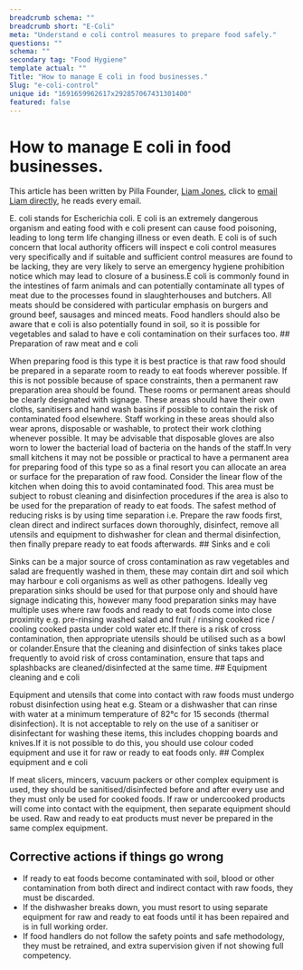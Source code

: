 ```yaml
---
breadcrumb schema: ""
breadcrumb short: "E-Coli"
meta: "Understand e coli control measures to prepare food safely."
questions: ""
schema: ""
secondary tag: "Food Hygiene"
template actual: ""
Title: "How to manage E coli in food businesses."
Slug: "e-coli-control"
unique id: "1691659962617x292857067431301400"
featured: false
---
```


# How to manage E coli in food businesses.

 This article has been written by Pilla Founder,&nbsp;[Liam Jones](https://yourpilla.com/profile/liam-jones), click to&nbsp;[email Liam directly](mailto:liam@yourpilla.com), he reads every email.

 E. coli stands for Escherichia coli. E coli is an extremely dangerous organism and eating food with e coli present can cause food poisoning, leading to long term life changing illness or even death.
E coli is of such concern that local authority officers will inspect e coli control measures very specifically and if suitable and sufficient control measures are found to be lacking, they are very likely to serve an emergency hygiene prohibition notice which may lead to closure of a business.E coli is commonly found in the intestines of farm animals and can potentially contaminate all types of meat due to the processes found in slaughterhouses and butchers. All meats should be considered with particular emphasis on burgers and ground beef, sausages and minced meats. Food handlers should also be aware that e coli is also potentially found in soil, so it is possible for vegetables and salad to have e coli contamination on their surfaces too. ## Preparation of raw meat and e coli

 When preparing food is this type it is best practice is that raw food should be prepared in a separate room to ready to eat foods wherever possible. If this is not possible because of space constraints, then a permanent raw preparation area should be found. 
These rooms or permanent areas should be clearly designated with signage. These areas should have their own cloths, sanitisers and hand wash basins if possible to contain the risk of contaminated food elsewhere. Staff working in these areas should also wear aprons, disposable or washable, to protect their work clothing whenever possible. It may be advisable that disposable gloves are also worn to lower the bacterial load of bacteria on the hands of the staff.In very small kitchens it may not be possible or practical to have a permanent area for preparing food of this type so as a final resort you can allocate an area or surface for the preparation of raw food. Consider the linear flow of the kitchen when doing this to avoid contaminated food. This area must be subject to robust cleaning and disinfection procedures if the area is also to be used for the preparation of ready to eat foods. The safest method of reducing risks is by using time separation i.e. Prepare the raw foods first, clean direct and indirect surfaces down thoroughly, disinfect, remove all utensils and equipment to dishwasher for clean and thermal disinfection, then finally prepare ready to eat foods afterwards. ## Sinks and e coli

 Sinks can be a major source of cross contamination as raw vegetables and salad are frequently washed in them, these may contain dirt and soil which may harbour e coli organisms as well as other pathogens. 
Ideally veg preparation sinks should be used for that purpose only and should have signage indicating this, however many food preparation sinks may have multiple uses where raw foods and ready to eat foods come into close proximity e.g. pre-rinsing washed salad and fruit / rinsing cooked rice / cooling cooked pasta under cold water etc.If there is a risk of cross contamination, then appropriate utensils should be utilised such as a bowl or colander.Ensure that the cleaning and disinfection of sinks takes place frequently to avoid risk of cross contamination, ensure that taps and splashbacks are cleaned/disinfected at the same time. ## Equipment cleaning and e coli

 Equipment and utensils that come into contact with raw foods must undergo robust disinfection using heat e.g. Steam or a dishwasher that can rinse with water at a minimum temperature of 82°c for 15 seconds (thermal disinfection).
It is not acceptable to rely on the use of a sanitiser or disinfectant for washing these items, this includes chopping boards and knives.If it is not possible to do this, you should use colour coded equipment and use it for raw or ready to eat foods only. ## Complex equipment and e coli

 If meat slicers, mincers, vacuum packers or other complex equipment is used, they should be sanitised/disinfected before and after every use and they must only be used for cooked foods. If raw or undercooked products will come into contact with the equipment, then separate equipment should be used. Raw and ready to eat products must never be prepared in the same complex equipment.

 ## Corrective actions if things go wrong

 - If ready to eat foods become contaminated with soil, blood or other contamination from both direct and indirect contact with raw foods, they must be discarded.
- If the dishwasher breaks down, you must resort to using separate equipment for raw and ready to  eat foods until it has been repaired and is in full working order.
- If food handlers do not follow the safety points and safe methodology, they must be retrained, and extra supervision given if not showing full competency.